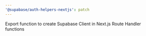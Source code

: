 ```yaml
---
'@supabase/auth-helpers-nextjs': patch
---
```


Export function to create Supabase Client in Next.js Route Handler functions
